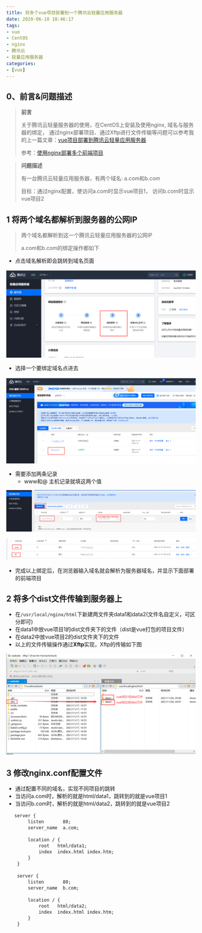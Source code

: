 ```yaml
---
title: 将多个vue项目部署到一个腾讯云轻量应用服务器
date: 2020-06-10 10:46:17
tags:
- vue
- CentOS
- nginx
- 腾讯云
- 轻量应用服务器
categories:
- [vue]
---
```


 ##  0、前言&问题描述

> **前言**
>
> 关于腾讯云轻量服务器的使用，在CentOS上安装及使用nginx,  域名与服务器的绑定， 通过nginx部署项目、通过Xftp进行文件传输等问题可以参考我的上一篇文章：[vue项目部署到腾讯云轻量应用服务器]()
>
> 参考：[使用nginx部署多个前端项目](https://juejin.cn/post/6844904183879958541)

> **问题描述**
>
> 有一台腾讯云轻量应用服务器，有两个域名: a.com和b.com
>
> 目标：通过nginx配置，使访问a.com时显示vue项目1， 访问b.com时显示vue项目2



##  1 将两个域名都解析到服务器的公网IP

> 两个域名都解析到这一个腾讯云轻量应用服务器的公网IP
>
> a.com和b.com的绑定操作都如下

* 点击域名解析即会跳转到域名页面

![image-20211117231854143](将多个vue项目部署到一个腾讯云轻量应用服务器/image-20211117231854143.png)

* 选择一个要绑定域名点进去

![image-20211117232010168](将多个vue项目部署到一个腾讯云轻量应用服务器/image-20211117232010168.png)

* 需要添加两条记录
  * www和@  主机记录就填这两个值

![image-20211117232121608](将多个vue项目部署到一个腾讯云轻量应用服务器/image-20211117232121608.png)

![image-20211117232220529](将多个vue项目部署到一个腾讯云轻量应用服务器/image-20211117232220529.png)

* 完成以上绑定后，在浏览器输入域名就会解析为服务器域名，并显示下面部署的前端项目



##  2 将多个dist文件传输到服务器上

* 在`/usr/local/nginx/html`下新建两文件夹data1和data2(文件名自定义，可区分即可)
* 在data1中放vue项目1的dist文件夹下的文件（dist是vue打包的项目文件）
* 在data2中放vue项目2的dist文件夹下的文件
* 以上的文件传输操作通过**Xftp**实现，Xftp的传输如下图

![image-20211120210421466](将多个vue项目部署到一个腾讯云轻量应用服务器/image-20211120210421466.png)

## 3 修改nginx.conf配置文件

* 通过配置不同的域名，实现不同项目的跳转
* 当访问a.com时，解析的就是html/data1，跳转到的就是vue项目1
* 当访问b.com时，解析的就是html/data2，跳转到的就是vue项目2

```
   server {
        listen       80;
        server_name  a.com;

        location / {
            root   html/data1;
            index  index.html index.htm;
        }
    }
    
    server {
        listen       80;
        server_name  b.com;

        location / {
            root   html/data2;
            index  index.html index.htm;
        }
    }
```

